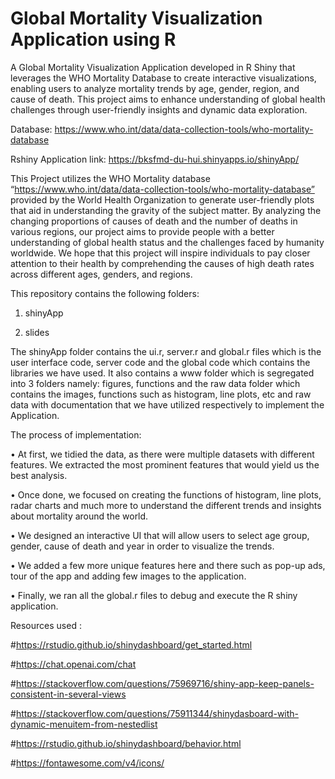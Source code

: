 # Global Mortality Visualization Application using R
A Global Mortality Visualization Application developed in R Shiny that leverages the WHO Mortality Database to create interactive visualizations, enabling users to analyze mortality trends by age, gender, region, and cause of death. This project aims to enhance understanding of global health challenges through user-friendly insights and dynamic data exploration.

Database: https://www.who.int/data/data-collection-tools/who-mortality-database

Rshiny Application link: https://bksfmd-du-hui.shinyapps.io/shinyApp/

This Project utilizes the WHO Mortality database “https://www.who.int/data/data-collection-tools/who-mortality-database” provided by the World Health Organization to generate user-friendly plots that aid in understanding the gravity of the subject matter. By analyzing the changing proportions of causes of death and the number of deaths in various regions, our project aims to provide people with a better understanding of global health status and the challenges faced by humanity worldwide. We hope that this project will inspire individuals to pay closer attention to their health by comprehending the causes of high death rates across different ages, genders, and regions.

This repository contains the following folders: 
1) shinyApp 

2) slides 

The shinyApp folder contains the ui.r, server.r and global.r files which is the user interface code, server code and the global code which contains the libraries we have used. It also contains a www folder which is segregated into 3 folders namely: figures, functions and the raw data folder which contains the images, functions such as histogram, line plots, etc and raw data with documentation that we have utilized respectively to implement the Application.

The process of implementation:

•	At first, we tidied the data, as there were multiple datasets with different features. We extracted the most prominent features that would yield us the best analysis.

•	Once done, we focused on creating the functions of histogram, line plots, radar charts and much more to understand the different trends and insights about mortality around the world. 

•	We designed an interactive UI that will allow users to select age group, gender, cause of death and year in order to visualize the trends.

•	We added a few more unique features here and there such as pop-up ads, tour of the app and adding few images to the application. 

•	Finally, we ran all the global.r files to debug and execute the R shiny application. 

Resources used : 

#https://rstudio.github.io/shinydashboard/get_started.html

#https://chat.openai.com/chat

#https://stackoverflow.com/questions/75969716/shiny-app-keep-panels-consistent-in-several-views

#https://stackoverflow.com/questions/75911344/shinydasboard-with-dynamic-menuitem-from-nestedlist

#https://rstudio.github.io/shinydashboard/behavior.html

#https://fontawesome.com/v4/icons/
